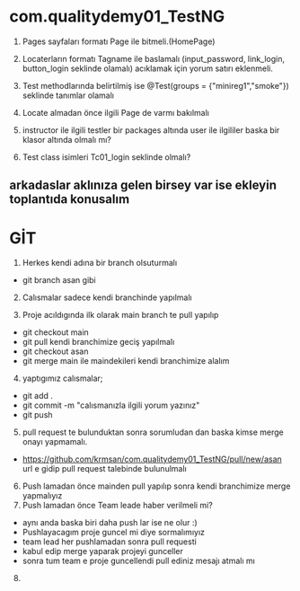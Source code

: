 # com.qualitydemy01_TestNG
1. Pages sayfaları formatı Page ile bitmeli.(HomePage)

2.  Locaterların formatı Tagname ile baslamalı (input_password, link_login, button_login seklinde olamalı)
acıklamak için yorum satırı eklenmeli.

3. Test methodlarında belirtilmiş ise @Test(groups = {"minireg1","smoke"}) seklinde tanımlar olamalı
4. Locate almadan önce ilgili Page de varmı bakılmalı
5.  instructor ile ilgili testler bir packages altında 
user ile ilgililer baska bir klasor altında olmalı mı?
6. Test class isimleri Tc01_login seklinde olmalı?
## arkadaslar aklınıza gelen birsey var ise ekleyin toplantıda konusalım

# GİT
1. Herkes kendi adına bir branch olsuturmalı
* git branch asan    gibi
2. Calısmalar sadece kendi branchinde yapılmalı

3. Proje acıldıgında ilk olarak main branch te pull yapılıp
* git checkout main
* git pull
kendi branchimize geciş yapılmalı
* git checkout asan
* git merge main ile maindekileri kendi branchimize alalım

4. yaptıgımız calısmalar;
* git add .
* git commit -m "calısmanızla ilgili yorum yazınız"
* git push

5. pull request te bulunduktan sonra sorumludan dan baska kimse
merge onayı yapmamalı.
* https://github.com/krmsan/com.qualitydemy01_TestNG/pull/new/asan
url e gidip pull request talebinde bulunulmalı

6. Push lamadan önce mainden pull yapılıp sonra kendi branchimize merge yapmalıyız
7. Push lamadan önce Team leade haber verilmeli mi?
* aynı anda baska biri daha push lar ise ne olur :)
* Pushlayacagım proje guncel mi diye sormalımıyız
* team lead her pushlamadan sonra pull requesti 
* kabul edip merge yaparak projeyi gunceller
* sonra tum team e proje guncellendi pull ediniz mesajı atmalı mı


8. 
